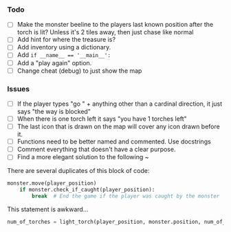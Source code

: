 ### Todo
- [ ] Make the monster beeline to the players last known position after the torch is lit? Unless it's 2 tiles away, then just chase like normal
- [ ] Add hint for where the treasure is?
- [ ] Add inventory using a dictionary.
- [ ] Add `if __name__ == '__main__':`
- [ ] Add a "play again" option.
- [ ] Change cheat (debug) to just show the map

### Issues
- [ ] If the player types "go " + anything other than a cardinal direction, it just says "the way is blocked"
- [ ] When there is one torch left it says "you have 1 torches left"
- [ ] The last icon that is drawn on the map will cover any icon drawn before it.
- [ ] Functions need to be better named and commented. Use docstrings
- [ ] Comment everything that doesn't have a clear purpose.
- [ ] Find a more elegant solution to the following ~

There are several duplicates of this block of code:
```Python
monster.move(player_position)
    if monster.check_if_caught(player_position):
        break  # End the game if the player was caught by the monster
```

This statement is awkward...
```Python
num_of_torches = light_torch(player_position, monster.position, num_of_torches)
```